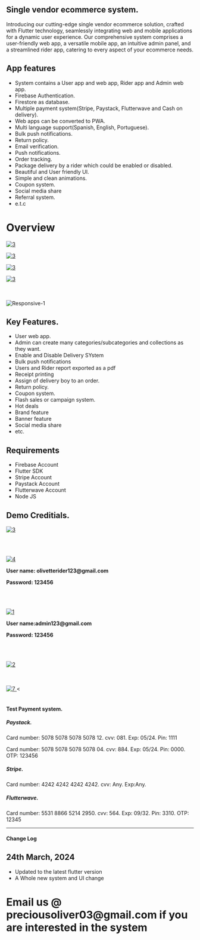 <html>
   <body>
      <h2>Single vendor ecommerce system.</h2>
      <p> Introducing our cutting-edge single vendor ecommerce solution, crafted with Flutter technology,
         seamlessly
         integrating web and mobile applications for a dynamic user experience. Our comprehensive system comprises a
         user-friendly web app, a versatile mobile app, an intuitive admin panel, and a
         streamlined rider app, catering to every aspect of your ecommerce needs.
      <h2>App features</h2>
      <ul>
         <li> System contains a User app and web app, Rider app and Admin web app. </li>
         <li> Firebase Authentication. </li>
         <li> Firestore as database. </li>
         <li> Multiple payment system(Stripe, Paystack, Flutterwave and Cash on delivery). </li>
         <li> Web apps can be converted to PWA. </li>
         <li> Multi language support(Spanish, English, Portuguese). </li>
         <li> Bulk push notifications. </li>
         <li>Return policy.</li>
         <li>Email verification.</li>
         <li> Push notifications. </li>
         <li> Order tracking. </li>
         <li> Package delivery by a rider which could be enabled or disabled. </li>
         <li> Beautiful and User friendly UI. </li>
         <li> Simple and clean animations. </li>
         <li> Coupon system. </li>
         <li>Social media share</li>
         <li> Referral system. </li>
         <li>e.t.c</li>
      </ul>
      <p>
      <h1>
         Overview
      </h1>
      <p>
         <a target="_blank" href="https://drive.google.com/file/d/1OaKaKchErEhYisoJpUpB5mZZmIcINhFa/preview">
         <img src="https://i.ibb.co/HX9rWtn/11.png" alt="3" border="0">
         </a>
      </p>
      <p>
         <a target="_blank" href="https://drive.google.com/file/d/1G9pMNk2wri3_cuHmJzaatm56raRnkZYJ/preview">
         <img src="https://i.ibb.co/VjSYWLJ/12.png" alt="3" border="0">
         </a>
      </p>
      <p>
         <a target="_blank" href="https://drive.google.com/file/d/1WDknJF3oJEO5ooLR-RMwPpB4LlmuiQqz/preview">
         <img src="https://i.ibb.co/RHvXm2M/13.png" alt="3" border="0">
         </a>
      </p>
      <p>
         <a target="_blank" href="https://drive.google.com/file/d/1TXINJHocktZ2Lp5I4ihjq0JwWJ41yJmL/preview">
         <img src="https://i.ibb.co/ZTXdKHm/14.png" alt="3" border="0">
         </a>
      </p>
      <br>
      <br>
      <img src="https://i.ibb.co/QJsJgkS/Responsive-1.png" alt="Responsive-1" border="0">
      </p>
      <h2>Key Features.</h2>
      <ul>
         <li> User web app. </li>
         <li> Admin can create many categories/subcategories and collections as they want. </li>
         <li>Enable and Disable Delivery SYstem</li>
         <li>
            Bulk push notifications
         </li>
         <li>
            Users and Rider report exported as a pdf
         </li>
         <li>Receipt printing</li>
         <li> Assign of delivery boy to an order. </li>
         <li> Return policy. </li>
         <li> Coupon system. </li>
         <li> Flash sales or campaign system. </li>
         <li>Hot deals</li>
         <li>Brand feature</li>
         <li>Banner feature</li>
         <li>Social media share</li>
         <li> etc. </li>
      </ul>
      <h2>Requirements</h2>
      <ul>
         <li>Firebase Account</li>
         <li>Flutter SDK</li>
         <li>Stripe Account</li>
         <li>
            Paystack Account
         </li>
         <li>
            Flutterwave Account
         </li>
         <li>
            Node JS
         </li>
      </ul>
      <h2> Demo Creditials. </h2>
      <p>
         <a target="_blank" href="https://drive.google.com/file/d/13zAgWCMJYDxnxtZcQmvx5lUSPigtXU7b/view?usp=sharing">
         <img src="https://i.ibb.co/sHb7h0n/3.png" alt="3" border="0">
         </a>
      </p>
      <br>
      <br>
      <p>
         <a target="_blank" href="https://drive.google.com/file/d/1MU0MfsRSlALI4mO2cjOuvmYjnEpbE1Bc/view?usp=sharing">
         <img src="https://i.ibb.co/M9kKYv7/4.png" alt="4" border="0">
         </a>
      </p>
      <p style="font-weight: bold"> User name: olivetterider123@gmail.com </p>
      <p style="font-weight: bold"> Password: 123456 </p>
      <br>
      <br>
      <p>
         <a target="_blank" href="https://olivette-admin-test.web.app/">
         <img src="https://i.ibb.co/WFhBnf6/1.png" alt="1" border="0">
         </a>
      </p>
      <p style="font-weight: bold"> User name:admin123@gmail.com </p>
      <p style="font-weight: bold"> Password: 123456 </p>
      <br>
      <br>
      <p>
         <a target="_blank" href="https://olivette-store-test.web.app">
         <img src="https://i.ibb.co/3FdJ8KP/2.png" alt="2" border="0">
         </a>
      </p>
      <br>
      <br>
      <a target="_blank"
         href="https://codecanyon.net/item/multi-vendor-app-for-restaurant-pharmacy-grocery-it-etc/31781006">
      <img src="https://i.ibb.co/59nPTjq/7.png" alt="7" border="0">
      </a>
      < <br>
      <br>
      </p>
      <h4> Test Payment system. </h4>
      <h5> Paystack. </h5>
      <p> Card number: 5078 5078 5078 5078 12. cvv: 081. Exp: 05/24. Pin: 1111 </p>
      <p> Card number: 5078 5078 5078 5078 04. cvv: 884. Exp: 05/24. Pin: 0000. OTP: 123456 </p>
      <h5> Stripe. </h5>
      <p> Card number: 4242 4242 4242 4242. cvv: Any. Exp:Any. </p>
      <h5> Flutterwave. </h5>
      <p> Card number: 5531 8866 5214 2950. cvv: 564. Exp: 09/32. Pin: 3310. OTP: 12345 </p>
      <hr>
      <h4>Change Log</h4>
      <h2>24th March, 2024</h2>
      <ul>
         <li>Updated to the latest flutter version</li>
         <li>A Whole new system and UI change</li>
      </ul>
      <h1>
         Email us @ preciousoliver03@gmail.com if you are interested in the system
      </h1>
   </body>
</html>
